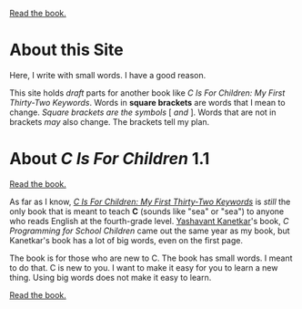 [Read the book.](https://github.com/dmparrishphd/cIsForChildren1.1/blob/master/introduction.md)

# About this Site

Here, I write with small words. I have a good reason.

This site holds *draft* parts for another book like *C Is For Children: My First Thirty-Two Keywords*.
Words in **square brackets** are words that I mean to change.
*Square brackets are the symbols* \[ *and* \].
Words that are not in brackets *may* also change.
The brackets tell my plan.

# About *C Is For Children* 1.1

[Read the book.](https://github.com/dmparrishphd/cIsForChildren1.1/blob/master/introduction.md)

As far as I know, [*C Is For Children: My First Thirty-Two Keywords*](https://www.iuniverse.com/en/bookstore/bookdetails/436907-C-Is-for-Children) is *still* the only book that is meant to teach **C** (sounds like "sea" or "sea") to anyone who reads English at the fourth-grade level.
[Yashavant Kanetkar](https://en.wikipedia.org/wiki/Yashavant_Kanetkar)'s book, *C Programming for School Children* came out the same year as my book, but Kanetkar's book has a lot of big words, even on the first page.

The book is for those who are new to C.
The book has small words.
I meant to do that.
C is new to you.
I want to make it easy for you to learn a new thing.
Using big words does not make it easy to learn.

[Read the book.](https://github.com/dmparrishphd/cIsForChildren1.1/blob/master/introduction.md)
